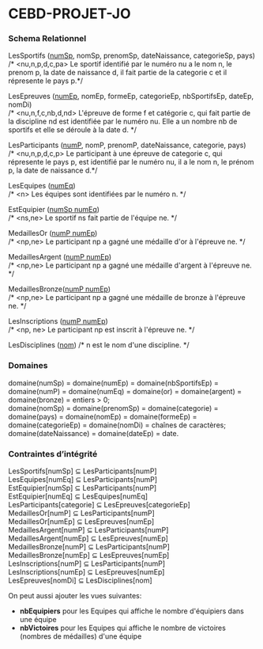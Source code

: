 # CEBD-PROJET-JO

### Schema Relationnel
LesSportifs (<ins>numSp</ins>, nomSp, prenomSp, dateNaissance, categorieSp, pays)  
/* <nu,n,p,d,c,pa> Le sportif identifié par le numéro nu a le nom n, le prenom p, la date de naissance d, il fait partie de la categorie c et il répresente le pays p.*/  

LesEpreuves (<ins>numEp</ins>, nomEp, formeEp, categorieEp, nbSportifsEp, dateEp, nomDi)  
/* <nu,n,f,c,nb,d,nd> L'épreuve de forme f et catégorie c, qui fait partie de la discipline nd est identifiée par le numéro nu. Elle a un nombre nb de sportifs et elle se déroule à la date d. */   

LesParticipants (<ins>numP</ins>, nomP, prenomP, dateNaissance, categorie, pays)  
/* <nu,n,p,d,c,p> Le participant à une épreuve de categorie c, qui répresente le pays p, est identifié par le numéro nu, il a le nom n, le prénom p, la date de naissance d.*/  

LesEquipes (<ins>numEq</ins>)  
/* \<n\> Les équipes sont identifiées par le numéro n. */  

EstEquipier (<ins>numSp numEq</ins>)  
/* <ns,ne> Le sportif ns fait partie de l'équipe ne. */  

MedaillesOr (<ins>numP numEp</ins>)  
/* <np,ne> Le participant np a gagné une médaille d'or à l'épreuve ne. */  

MedaillesArgent (<ins>numP numEp</ins>)  
/* <np,ne> Le participant np a gagné une médaille d'argent à l'épreuve ne. */  

MedaillesBronze(<ins>numP numEp</ins>)  
/* <np,ne> Le participant np a gagné une médaille de bronze à l'épreuve ne. */  

LesInscriptions (<ins>numP numEp</ins>)  
/* <np, ne> Le participant np est inscrit à l'épreuve ne.  */  

LesDisciplines (<ins>nom</ins>)
/* <n> n est le nom d'une discipline. */ 

### Domaines
domaine(numSp) = domaine(numEp) = domaine(nbSportifsEp) = domaine(numP) = domaine(numEq) = domaine(or) = domaine(argent) = domaine(bronze) = entiers > 0;  
domaine(nomSp) = domaine(prenomSp) = domaine(categorie) = domaine(pays) = domaine(nomEp) = domaine(formeEp) = domaine(categorieEp) = domaine(nomDi) = chaînes de caractères;  
domaine(dateNaissance) = domaine(dateEp) = date.  

###  Contraintes d’intégrité
LesSportifs[numSp] ⊆ LesParticipants[numP]  
LesEquipes[numEq] ⊆ LesParticipants[numP]  
EstEquipier[numSp] ⊆ LesParticipants[numP]  
EstEquipier[numEq] ⊆ LesEquipes[numEq]  
LesParticipants[categorie] ⊆ LesEpreuves[categorieEp]  
MedaillesOr[numP]  ⊆ LesParticipants[numP]  
MedaillesOr[numEp] ⊆ LesEpreuves[numEp]  
MedaillesArgent[numP] ⊆ LesParticipants[numP]  
MedaillesArgent[numEp] ⊆ LesEpreuves[numEp]  
MedaillesBronze[numP] ⊆ LesParticipants[numP]    
MedaillesBronze[numEp] ⊆ LesEpreuves[numEp]   
LesInscriptions[numP] ⊆ LesParticipants[numP]   
LesInscriptions[numEp] ⊆ LesEpreuves[numEp]  
LesEpreuves[nomDi] ⊆ LesDisciplines[nom]  

On peut aussi ajouter les vues suivantes:
  - __nbEquipiers__ pour les Equipes qui affiche le nombre d'équipiers dans une équipe
  - __nbVictoires__ pour les Equipes qui affiche le nombre de victoires (nombres de médailles) d'une équipe
